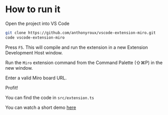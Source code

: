 
# How to run it
Open the project into VS Code
```bash
git clone https://github.com/anthonyroux/vscode-extension-miro.git
code vscode-extension-miro
```

Press `F5`. This will compile and run the extension in a new Extension Development Host window.

Run the `Miro` extension command from the Command Palette (⇧⌘P) in the new window.

Enter a valid Miro board URL.

Profit!

You can find the code in `src/extension.ts`

You can watch a short demo [here](https://www.loom.com/share/94b6373a809e425fa777d6c32f4d5e01)
